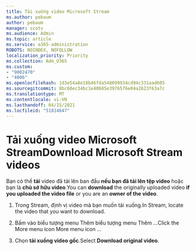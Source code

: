 ```yaml
---
title: Tải xuống video Microsoft Stream
ms.author: pebaum
author: pebaum
manager: scotv
ms.audience: Admin
ms.topic: article
ms.service: o365-administration
ROBOTS: NOINDEX, NOFOLLOW
localization_priority: Priority
ms.collection: Adm_O365
ms.custom:
- "9002470"
- "4806"
ms.openlocfilehash: 1d3e54a8e18b46fda548099934cd94c331aad605
ms.sourcegitcommit: 8bc60ec34bc1e40685e3976576e04a2623f63a7c
ms.translationtype: MT
ms.contentlocale: vi-VN
ms.lasthandoff: 04/15/2021
ms.locfileid: "51814647"
---
```

# <a name="download-microsoft-stream-videos"></a><span data-ttu-id="df4e2-102">Tải xuống video Microsoft Stream</span><span class="sxs-lookup"><span data-stu-id="df4e2-102">Download Microsoft Stream videos</span></span>

<span data-ttu-id="df4e2-103">Bạn có thể **tải** video đã tải lên ban đầu **nếu bạn đã tải lên tệp video** hoặc bạn là **chủ sở hữu video**.</span><span class="sxs-lookup"><span data-stu-id="df4e2-103">You can **download** the originally uploaded video **if you uploaded the video file** or you are an **owner of the video**.</span></span>

1. <span data-ttu-id="df4e2-104">Trong Stream, định vị video mà bạn muốn tải xuống.</span><span class="sxs-lookup"><span data-stu-id="df4e2-104">In Stream, locate the video that you want to download.</span></span>

2. <span data-ttu-id="df4e2-105">Bấm vào biểu tượng menu Thêm biểu tượng menu Thêm *...*</span><span class="sxs-lookup"><span data-stu-id="df4e2-105">Click the More menu icon More menu icon *...*</span></span>

3. <span data-ttu-id="df4e2-106">Chọn **tải xuống video gốc**.</span><span class="sxs-lookup"><span data-stu-id="df4e2-106">Select **Download original video**.</span></span>
